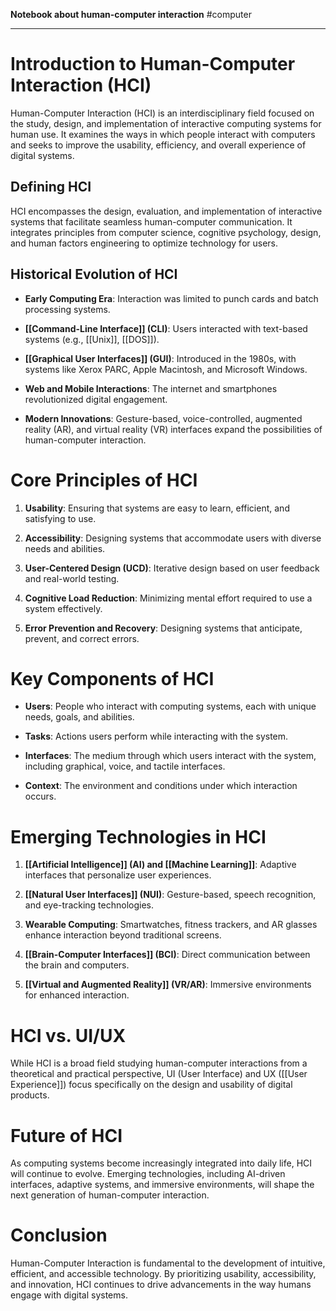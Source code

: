 **Notebook about human-computer interaction**
#computer 

---
# Introduction to Human-Computer Interaction (HCI)

Human-Computer Interaction (HCI) is an interdisciplinary field focused on the study, design, and implementation of interactive computing systems for human use. It examines the ways in which people interact with computers and seeks to improve the usability, efficiency, and overall experience of digital systems.

## Defining HCI

HCI encompasses the design, evaluation, and implementation of interactive systems that facilitate seamless human-computer communication. It integrates principles from computer science, cognitive psychology, design, and human factors engineering to optimize technology for users.

## Historical Evolution of HCI

- **Early Computing Era**: Interaction was limited to punch cards and batch processing systems.
    
- **[[Command-Line Interface]] (CLI)**: Users interacted with text-based systems (e.g., [[Unix]], [[DOS]]).
    
- **[[Graphical User Interfaces]] (GUI)**: Introduced in the 1980s, with systems like Xerox PARC, Apple Macintosh, and Microsoft Windows.
    
- **Web and Mobile Interactions**: The internet and smartphones revolutionized digital engagement.
    
- **Modern Innovations**: Gesture-based, voice-controlled, augmented reality (AR), and virtual reality (VR) interfaces expand the possibilities of human-computer interaction.
    

# Core Principles of HCI

1. **Usability**: Ensuring that systems are easy to learn, efficient, and satisfying to use.
    
2. **Accessibility**: Designing systems that accommodate users with diverse needs and abilities.
    
3. **User-Centered Design (UCD)**: Iterative design based on user feedback and real-world testing.
    
4. **Cognitive Load Reduction**: Minimizing mental effort required to use a system effectively.
    
5. **Error Prevention and Recovery**: Designing systems that anticipate, prevent, and correct errors.
    

# Key Components of HCI

- **Users**: People who interact with computing systems, each with unique needs, goals, and abilities.
    
- **Tasks**: Actions users perform while interacting with the system.
    
- **Interfaces**: The medium through which users interact with the system, including graphical, voice, and tactile interfaces.
    
- **Context**: The environment and conditions under which interaction occurs.
    

# Emerging Technologies in HCI

1. **[[Artificial Intelligence]] (AI) and [[Machine Learning]]**: Adaptive interfaces that personalize user experiences.
    
2. **[[Natural User Interfaces]] (NUI)**: Gesture-based, speech recognition, and eye-tracking technologies.
    
3. **Wearable Computing**: Smartwatches, fitness trackers, and AR glasses enhance interaction beyond traditional screens.
    
4. **[[Brain-Computer Interfaces]] (BCI)**: Direct communication between the brain and computers.
    
5. **[[Virtual and Augmented Reality]] (VR/AR)**: Immersive environments for enhanced interaction.
    

# HCI vs. UI/UX

While HCI is a broad field studying human-computer interactions from a theoretical and practical perspective, UI (User Interface) and UX ([[User Experience]]) focus specifically on the design and usability of digital products.

# Future of HCI

As computing systems become increasingly integrated into daily life, HCI will continue to evolve. Emerging technologies, including AI-driven interfaces, adaptive systems, and immersive environments, will shape the next generation of human-computer interaction.

# Conclusion

Human-Computer Interaction is fundamental to the development of intuitive, efficient, and accessible technology. By prioritizing usability, accessibility, and innovation, HCI continues to drive advancements in the way humans engage with digital systems.